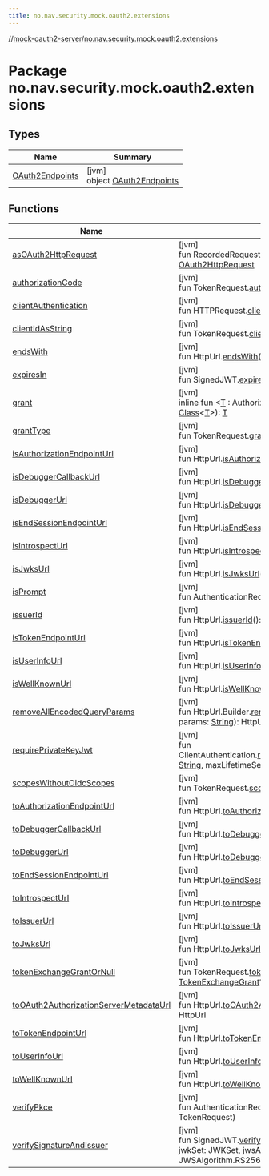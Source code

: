 ```yaml
---
title: no.nav.security.mock.oauth2.extensions
---
```

//[mock-oauth2-server](../../index.html)/[no.nav.security.mock.oauth2.extensions](index.html)



# Package no.nav.security.mock.oauth2.extensions



## Types


| Name | Summary |
|---|---|
| [OAuth2Endpoints](-o-auth2-endpoints/index.html) | [jvm]<br>object [OAuth2Endpoints](-o-auth2-endpoints/index.html) |


## Functions


| Name | Summary |
|---|---|
| [asOAuth2HttpRequest](as-o-auth2-http-request.html) | [jvm]<br>fun RecordedRequest.[asOAuth2HttpRequest](as-o-auth2-http-request.html)(): [OAuth2HttpRequest](../no.nav.security.mock.oauth2.http/-o-auth2-http-request/index.html) |
| [authorizationCode](authorization-code.html) | [jvm]<br>fun TokenRequest.[authorizationCode](authorization-code.html)(): AuthorizationCode |
| [clientAuthentication](client-authentication.html) | [jvm]<br>fun HTTPRequest.[clientAuthentication](client-authentication.html)(): ClientAuthentication |
| [clientIdAsString](client-id-as-string.html) | [jvm]<br>fun TokenRequest.[clientIdAsString](client-id-as-string.html)(): [String](https://kotlinlang.org/api/latest/jvm/stdlib/kotlin/-string/index.html) |
| [endsWith](ends-with.html) | [jvm]<br>fun HttpUrl.[endsWith](ends-with.html)(path: [String](https://kotlinlang.org/api/latest/jvm/stdlib/kotlin/-string/index.html)): [Boolean](https://kotlinlang.org/api/latest/jvm/stdlib/kotlin/-boolean/index.html) |
| [expiresIn](expires-in.html) | [jvm]<br>fun SignedJWT.[expiresIn](expires-in.html)(): [Int](https://kotlinlang.org/api/latest/jvm/stdlib/kotlin/-int/index.html) |
| [grant](grant.html) | [jvm]<br>inline fun &lt;[T](grant.html) : AuthorizationGrant&gt; TokenRequest.[grant](grant.html)(type: [Class](https://docs.oracle.com/javase/8/docs/api/java/lang/Class.html)&lt;[T](grant.html)&gt;): [T](grant.html) |
| [grantType](grant-type.html) | [jvm]<br>fun TokenRequest.[grantType](grant-type.html)(): GrantType |
| [isAuthorizationEndpointUrl](is-authorization-endpoint-url.html) | [jvm]<br>fun HttpUrl.[isAuthorizationEndpointUrl](is-authorization-endpoint-url.html)(): [Boolean](https://kotlinlang.org/api/latest/jvm/stdlib/kotlin/-boolean/index.html) |
| [isDebuggerCallbackUrl](is-debugger-callback-url.html) | [jvm]<br>fun HttpUrl.[isDebuggerCallbackUrl](is-debugger-callback-url.html)(): [Boolean](https://kotlinlang.org/api/latest/jvm/stdlib/kotlin/-boolean/index.html) |
| [isDebuggerUrl](is-debugger-url.html) | [jvm]<br>fun HttpUrl.[isDebuggerUrl](is-debugger-url.html)(): [Boolean](https://kotlinlang.org/api/latest/jvm/stdlib/kotlin/-boolean/index.html) |
| [isEndSessionEndpointUrl](is-end-session-endpoint-url.html) | [jvm]<br>fun HttpUrl.[isEndSessionEndpointUrl](is-end-session-endpoint-url.html)(): [Boolean](https://kotlinlang.org/api/latest/jvm/stdlib/kotlin/-boolean/index.html) |
| [isIntrospectUrl](is-introspect-url.html) | [jvm]<br>fun HttpUrl.[isIntrospectUrl](is-introspect-url.html)(): [Boolean](https://kotlinlang.org/api/latest/jvm/stdlib/kotlin/-boolean/index.html) |
| [isJwksUrl](is-jwks-url.html) | [jvm]<br>fun HttpUrl.[isJwksUrl](is-jwks-url.html)(): [Boolean](https://kotlinlang.org/api/latest/jvm/stdlib/kotlin/-boolean/index.html) |
| [isPrompt](is-prompt.html) | [jvm]<br>fun AuthenticationRequest.[isPrompt](is-prompt.html)(): [Boolean](https://kotlinlang.org/api/latest/jvm/stdlib/kotlin/-boolean/index.html) |
| [issuerId](issuer-id.html) | [jvm]<br>fun HttpUrl.[issuerId](issuer-id.html)(): [String](https://kotlinlang.org/api/latest/jvm/stdlib/kotlin/-string/index.html) |
| [isTokenEndpointUrl](is-token-endpoint-url.html) | [jvm]<br>fun HttpUrl.[isTokenEndpointUrl](is-token-endpoint-url.html)(): [Boolean](https://kotlinlang.org/api/latest/jvm/stdlib/kotlin/-boolean/index.html) |
| [isUserInfoUrl](is-user-info-url.html) | [jvm]<br>fun HttpUrl.[isUserInfoUrl](is-user-info-url.html)(): [Boolean](https://kotlinlang.org/api/latest/jvm/stdlib/kotlin/-boolean/index.html) |
| [isWellKnownUrl](is-well-known-url.html) | [jvm]<br>fun HttpUrl.[isWellKnownUrl](is-well-known-url.html)(): [Boolean](https://kotlinlang.org/api/latest/jvm/stdlib/kotlin/-boolean/index.html) |
| [removeAllEncodedQueryParams](remove-all-encoded-query-params.html) | [jvm]<br>fun HttpUrl.Builder.[removeAllEncodedQueryParams](remove-all-encoded-query-params.html)(vararg params: [String](https://kotlinlang.org/api/latest/jvm/stdlib/kotlin/-string/index.html)): HttpUrl.Builder |
| [requirePrivateKeyJwt](require-private-key-jwt.html) | [jvm]<br>fun ClientAuthentication.[requirePrivateKeyJwt](require-private-key-jwt.html)(requiredAudience: [String](https://kotlinlang.org/api/latest/jvm/stdlib/kotlin/-string/index.html), maxLifetimeSeconds: [Long](https://kotlinlang.org/api/latest/jvm/stdlib/kotlin/-long/index.html)): PrivateKeyJWT |
| [scopesWithoutOidcScopes](scopes-without-oidc-scopes.html) | [jvm]<br>fun TokenRequest.[scopesWithoutOidcScopes](scopes-without-oidc-scopes.html)(): [List](https://kotlinlang.org/api/latest/jvm/stdlib/kotlin.collections/-list/index.html)&lt;[String](https://kotlinlang.org/api/latest/jvm/stdlib/kotlin/-string/index.html)&gt; |
| [toAuthorizationEndpointUrl](to-authorization-endpoint-url.html) | [jvm]<br>fun HttpUrl.[toAuthorizationEndpointUrl](to-authorization-endpoint-url.html)(): HttpUrl |
| [toDebuggerCallbackUrl](to-debugger-callback-url.html) | [jvm]<br>fun HttpUrl.[toDebuggerCallbackUrl](to-debugger-callback-url.html)(): HttpUrl |
| [toDebuggerUrl](to-debugger-url.html) | [jvm]<br>fun HttpUrl.[toDebuggerUrl](to-debugger-url.html)(): HttpUrl |
| [toEndSessionEndpointUrl](to-end-session-endpoint-url.html) | [jvm]<br>fun HttpUrl.[toEndSessionEndpointUrl](to-end-session-endpoint-url.html)(): HttpUrl |
| [toIntrospectUrl](to-introspect-url.html) | [jvm]<br>fun HttpUrl.[toIntrospectUrl](to-introspect-url.html)(): HttpUrl |
| [toIssuerUrl](to-issuer-url.html) | [jvm]<br>fun HttpUrl.[toIssuerUrl](to-issuer-url.html)(): HttpUrl |
| [toJwksUrl](to-jwks-url.html) | [jvm]<br>fun HttpUrl.[toJwksUrl](to-jwks-url.html)(): HttpUrl |
| [tokenExchangeGrantOrNull](token-exchange-grant-or-null.html) | [jvm]<br>fun TokenRequest.[tokenExchangeGrantOrNull](token-exchange-grant-or-null.html)(): [TokenExchangeGrant](../no.nav.security.mock.oauth2.grant/-token-exchange-grant/index.html)? |
| [toOAuth2AuthorizationServerMetadataUrl](to-o-auth2-authorization-server-metadata-url.html) | [jvm]<br>fun HttpUrl.[toOAuth2AuthorizationServerMetadataUrl](to-o-auth2-authorization-server-metadata-url.html)(): HttpUrl |
| [toTokenEndpointUrl](to-token-endpoint-url.html) | [jvm]<br>fun HttpUrl.[toTokenEndpointUrl](to-token-endpoint-url.html)(): HttpUrl |
| [toUserInfoUrl](to-user-info-url.html) | [jvm]<br>fun HttpUrl.[toUserInfoUrl](to-user-info-url.html)(): HttpUrl |
| [toWellKnownUrl](to-well-known-url.html) | [jvm]<br>fun HttpUrl.[toWellKnownUrl](to-well-known-url.html)(): HttpUrl |
| [verifyPkce](verify-pkce.html) | [jvm]<br>fun AuthenticationRequest.[verifyPkce](verify-pkce.html)(tokenRequest: TokenRequest) |
| [verifySignatureAndIssuer](verify-signature-and-issuer.html) | [jvm]<br>fun SignedJWT.[verifySignatureAndIssuer](verify-signature-and-issuer.html)(issuer: Issuer, jwkSet: JWKSet, jwsAlgorithm: JWSAlgorithm = JWSAlgorithm.RS256): JWTClaimsSet |

